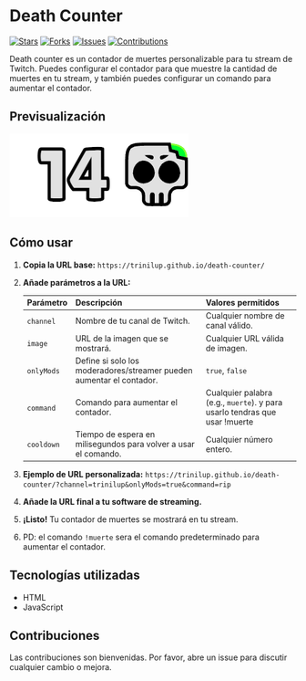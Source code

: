 # Death Counter

[![Stars](https://img.shields.io/github/stars/trinilup/death-counter)](https://github.com/trinilup/death-counter/stargazers)
[![Forks](https://img.shields.io/github/forks/trinilup/death-counter)](https://github.com/trinilup/death-counter/network/members)
[![Issues](https://img.shields.io/github/issues/trinilup/death-counter)](https://github.com/trinilup/death-counter/issues)
[![Contributions](https://img.shields.io/github/contributors/trinilup/death-counter)](https://github.com/trinilup/death-counter/graphs/contributors)

Death counter es un contador de muertes personalizable para tu stream de Twitch. Puedes configurar el contador para que muestre la cantidad de muertes en tu stream, y también puedes configurar un comando para aumentar el contador.

## Previsualización

![Preview](/preview.png)

## Cómo usar

1. **Copia la URL base:** `https://trinilup.github.io/death-counter/`
2. **Añade parámetros a la URL:**

   | Parámetro  | Descripción                                                          | Valores permitidos                                                         |
   | ---------- | -------------------------------------------------------------------- | -------------------------------------------------------------------------- |
   | `channel`  | Nombre de tu canal de Twitch.                                        | Cualquier nombre de canal válido.                                          |
   | `image`    | URL de la imagen que se mostrará.                                    | Cualquier URL válida de imagen.                                            |
   | `onlyMods` | Define si solo los moderadores/streamer pueden aumentar el contador. | `true`, `false`                                                            |
   | `command`  | Comando para aumentar el contador.                                   | Cualquier palabra (e.g., `muerte`). y para usarlo tendras que usar !muerte |
   | `cooldown` | Tiempo de espera en milisegundos para volver a usar el comando.      | Cualquier número entero.                                                   |

3. **Ejemplo de URL personalizada:** `https://trinilup.github.io/death-counter/?channel=trinilup&onlyMods=true&command=rip`
4. **Añade la URL final a tu software de streaming.**
5. **¡Listo!** Tu contador de muertes se mostrará en tu stream.
6. PD: el comando `!muerte` sera el comando predeterminado para aumentar el contador.

## Tecnologías utilizadas

- HTML
- JavaScript

## Contribuciones

Las contribuciones son bienvenidas. Por favor, abre un issue para discutir cualquier cambio o mejora.
